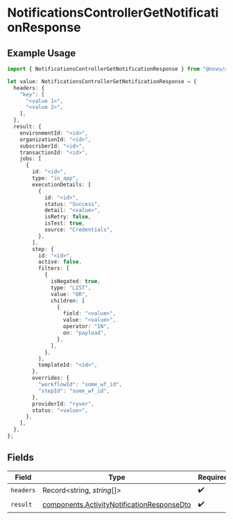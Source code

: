 # NotificationsControllerGetNotificationResponse

## Example Usage

```typescript
import { NotificationsControllerGetNotificationResponse } from "@novu/api/models/operations";

let value: NotificationsControllerGetNotificationResponse = {
  headers: {
    "key": [
      "<value 1>",
      "<value 2>",
    ],
  },
  result: {
    environmentId: "<id>",
    organizationId: "<id>",
    subscriberId: "<id>",
    transactionId: "<id>",
    jobs: [
      {
        id: "<id>",
        type: "in_app",
        executionDetails: [
          {
            id: "<id>",
            status: "Success",
            detail: "<value>",
            isRetry: false,
            isTest: true,
            source: "Credentials",
          },
        ],
        step: {
          id: "<id>",
          active: false,
          filters: [
            {
              isNegated: true,
              type: "LIST",
              value: "OR",
              children: [
                {
                  field: "<value>",
                  value: "<value>",
                  operator: "IN",
                  on: "payload",
                },
              ],
            },
          ],
          templateId: "<id>",
        },
        overrides: {
          "workflowId": "some_wf_id",
          "stepId": "some_wf_id",
        },
        providerId: "ryver",
        status: "<value>",
      },
    ],
  },
};
```

## Fields

| Field                                                                                                    | Type                                                                                                     | Required                                                                                                 | Description                                                                                              |
| -------------------------------------------------------------------------------------------------------- | -------------------------------------------------------------------------------------------------------- | -------------------------------------------------------------------------------------------------------- | -------------------------------------------------------------------------------------------------------- |
| `headers`                                                                                                | Record<string, *string*[]>                                                                               | :heavy_check_mark:                                                                                       | N/A                                                                                                      |
| `result`                                                                                                 | [components.ActivityNotificationResponseDto](../../models/components/activitynotificationresponsedto.md) | :heavy_check_mark:                                                                                       | N/A                                                                                                      |